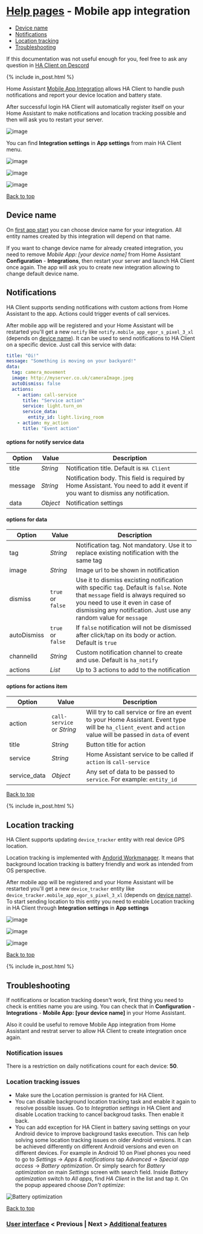 # [Help pages](/help) - Mobile app integration

- [Device name](#device-name)
- [Notifications](#notifications)
- [Location tracking](#location-tracking)
- [Troubleshooting](#troubleshooting)

If this documentation was not useful enough for you, feel free to ask any question in [HA Client on Descord](https://discord.gg/u9vq7QE)

{% include in_post.html %}

Home Assistant [Mobile App Integration](https://www.home-assistant.io/integrations/mobile_app/) allows HA Client to handle push notifications and report your device location and battery state.

After successful login HA Client will automatically register itself on your Home Assistant to make notifications and location tracking possible and then will ask you to restart your server.

![image](/help/images/mobile_app_integration004.png)

You can find **Integration settings** in **App settings** from main HA Client menu.

![image](/help/images/mobile_app_integration001.png)

![image](/help/images/mobile_app_integration002.png)

![image](/help/images/mobile_app_integration003.png)

[Back to top](#help-pages---mobile-app-integration)

## Device name
On [first app start](/help/connection#quick-start) you can choose device name for your integration. All entity names created by this integration will depend on that name.

If you want to change device name for already created integration, you need to remove *Mobile App: [your device name]* from Home Assistant **Configuration** - **Integrations**, then restart your server and launch HA Client once again. The app will ask you to create new integration allowing to change default device name.

## Notifications

HA Client supports sending notifications with custom actions from Home Assistant to the app. Actions could trigger events of call services.

After mobile app will be registered and your Home Assistant will be restarted you'll get a new `notify` like `notify.mobile_app_egor_s_pixel_3_xl` (depends on [device name](#device-name)). It can be used to send notifications to HA Client on a specific device. Just call this service with data:

```yaml
title: "Oi!"
message: "Something is moving on your backyard!"
data:
  tag: camera_movement
  image: http://myserver.co.uk/cameraImage.jpeg
  autoDismiss: false
  actions:
    - action: call-service
      title: "Service action"
      service: light.turn_on
      service_data:
        entity_id: light.living_room
    - action: my_action
      title: "Event action"
```
#### options for **notify** service data

| Option | Value | Description |
| ------------- | ------------- | ----- |
| title  | *String* | Notification title. Default is `HA Client` |
| message | *String*  | Notification body. This field is required by Home Assistant. You need to add it event if you want to dismiss any notification. |
| data | *Object*  | Notification settings |

#### options for **data**

| Option | Value | Description |
| ------------- | ------------- | ----- |
| tag  | *String* | Notification tag. Not mandatory. Use it to replace existing notification with the same tag |
| image | *String*  | Image url to be shown in notification |
| dismiss | `true` or `false` | Use it to dismiss excisting notification with specific `tag`. Default is `false`. Note that `message` field is always required so you need to use it even in case of dismissing any notification. Just use any random value for `message` |
| autoDismiss |  `true` or `false` | If `false` notification will not be dismissed after click/tap on its body or action. Default is `true` |
| channelId | *String*  | Custom notification channel to create and use. Default is `ha_notify` |
| actions | *List*  | Up to 3 actions to add to the notification |

#### options for **actions** item

| Option | Value | Description |
| ------------- | ------------- | ----- |
| action | `call-service` or  *String* | Will try to call service or fire an event to your Home Assistant. Event type will be `ha_client_event` and `action` value will be passed in `data` of event |
| title | *String*  | Button title for action |
| service | *String* | Home Assistant service to be called if `action` is `call-service` |
| service_data |  *Object* | Any set of data to be passed to `service`. For example: `entity_id` |

[Back to top](#help-pages---mobile-app-integration)

{% include in_post.html %}

## Location tracking

HA Client supports updating `device_tracker` entity with real device GPS location.

Location tracking is implemented with [Andorid Workmanager](https://developer.android.com/topic/libraries/architecture/workmanager). It means that background location tracking is battery friendly and work as intended from OS perspective.

After mobile app will be registered and your Home Assistant will be restarted you'll get a new `device_tracker` entity like `device_tracker.mobile_app_egor_s_pixel_3_xl` (depends on [device name](#device-name)). To start sending location to this entity you need to enable Location tracking in HA Client through **Integration settings** in **App settings**

![image](/help/images/mobile_app_integration001.png)

![image](/help/images/mobile_app_integration002.png)

![image](/help/images/mobile_app_integration006.png)

[Back to top](#help-pages---mobile-app-integration)

{% include in_post.html %}

## Troubleshooting
If notifications or location tracking doesn't work, first thing you need to check is entities name you are using. You can check that in **Configuration** - **Integrations** - **Mobile App: [your device name]** in your Home Assistant.

Also it could be useful to remove Mobile App integration from Home Assistant and restrat server to allow HA Client to create integration once again.

### Notification issues
There is a restriction on daily notifications count for each device: **50**.

### Location tracking issues
- Make sure the Location permission is granted for HA Client.
- You can disable background location tracking task and enable it again to resolve possible issues. Go to _Integration settings_ in HA Client and disable Location tracking to cancel backgroud tasks. Then enable it back.
- You can add exception for HA Client in battery saving settings on your Android device to improve background tasks execution. This can help solving some location tracking issues on older Android versions. It can be achieved differently on different Android versions and even on different devices. For example in Android 10 on Pixel phones you need to go to _Settings_ -> _Apps & notifications_ tap _Advanced_ -> _Special app access_ -> _Battery optimization_. Or simply search for _Battery optimization_ on main _Settings_ screen with search field. Inside _Battery optimization_ switch to _All apps_, find _HA Client_ in the list and tap it. On the popup appeared choose _Don't optimize_:

![Battery optimization](/help/images/mobile_app_integration005.png)

[Back to top](#help-pages---mobile-app-integration)

### [User interface](/help/user_interface) < Previous | Next > [Additional features](/help/additional_features)
